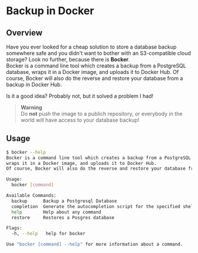 # Backup in Docker

## Overview

Have you ever looked for a cheap solution to store a database backup somewhere safe and you didn't want to bother with an S3-compatible cloud storage?
Look no further, because there is **Bocker**.  
Bocker is a command line tool which creates a backup from a PostgreSQL database, wraps it in a Docker image, and uploads it to Docker Hub. Of course, Bocker will also do the reverse and restore your database from a backup in Docker Hub.

Is it a good idea? Probably not, but it solved a problem I had!

> **Warning**  
> Do **not** push the image to a publich repository, or everybody in the world will have access to your database backup!

## Usage

```sh
$ bocker --help
Bocker is a command line tool which creates a backup from a PostgreSQL database, 
wraps it in a Docker image, and uploads it to Docker Hub. 
Of course, Bocker will also do the reverse and restore your database from a backup in Docker Hub.

Usage:
  bocker [command]

Available Commands:
  backup      Backup a Postgresql Database
  completion  Generate the autocompletion script for the specified shell
  help        Help about any command
  restore     Restores a Posgres database

Flags:
  -h, --help   help for bocker

Use "bocker [command] --help" for more information about a command.
```


